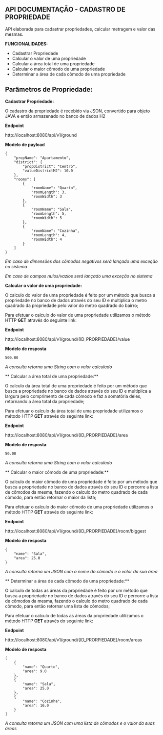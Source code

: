 ## **API DOCUMENTAÇÃO - CADASTRO DE PROPRIEDADE**

API elaborada para cadastrar propriedades, calcular metragem e valor das mesmas.


**FUNCIONALIDADES:**

* Cadastrar Propriedade
* Calcular o valor de uma propriedade
* Calcular a área total de uma propriedade
* Calcular o maior cômodo de uma propriedade
* Determinar a área de cada cômodo de uma propriedade



## **Parâmetros de Propriedade:**

**Cadastrar Propriedade:**

O cadastro da propriedade é recebido via JSON, convertido para objeto JAVA e então armazenado no banco de dados H2

**Endpoint** 

http://localhost:8080/api/v1/ground

**Modelo de payload**

```
{
    "propName": "Apartamento",
    "district": {
        "propDistrict": "Centro",
        "valueDistrictM2": 10.0
    },
    "rooms": [
        {
            "roomName": "Quarto",
            "roomLength": 3,
            "roomWidth": 3
        },
        {
            "roomName": "Sala",
            "roomLength": 5,
            "roomWidth": 5
        },
        {
            "roomName": "Cozinha",
            "roomLength": 4,
            "roomWidth": 4
        }
    ]
}
```

*Em caso de dimensões dos cômodos negativos será lançado uma exceção no sistema*

*Em caso de campos nulos/vazios será lançado uma exceção no sistema*






**Calcular o valor de uma propriedade:**

O calculo do valor de uma propriedade é feito por um método que busca a propriedade no banco de dados através do seu ID e multiplica o metro quadrado da propriedade pelo valor do metro quadrado do bairro;

Para efetuar o calculo do valor de uma propriedade utilizamos o método HTTP **GET** através do seguinte link:

**Endpoint**

http://localhost:8080/api/v1/ground/{ID_PRORPIEDADE}/value

**Modelo de resposta**

```
500.00
```

*A consulta retorna uma String com o valor calculado*




** Calcular a área total de uma propriedade:**

O calculo da área total de uma propriedade é feito por um método que busca a propriedade no banco de dados através do seu ID e multiplica a largura pelo comprimento de cada cômodo e faz a somatória deles, retornando a área total da propriedade;

Para efetuar o calculo da área total de uma propriedade utilizamos o método HTTP **GET** através do seguinte link:

**Endpoint**

http://localhost:8080/api/v1/ground/{ID_PRORPIEDADE}/area

**Modelo de resposta**

```
50.00
```

*A consulta retorna uma String com o valor calculado*





** Calcular o maior cômodo de uma propriedade:**

O calculo do maior cômodo de uma propriedade é feito por um método que busca a propriedade no banco de dados através do seu ID e percorre a lista de cômodos da mesma, fazendo o calculo do metro quadrado de cada cômodo, para então retornar o maior da lista;

Para efetuar o calculo do maior cômodo de uma propriedade utilizamos o método HTTP **GET** através do seguinte link:

**Endpoint**

http://localhost:8080/api/v1/ground/{ID_PRORPIEDADE}/room/biggest

**Modelo de resposta**

```
{
    "name": "Sala",
    "area": 25.0
}
```

*A consulta retorna um JSON com o nome do cômodo e o valor da sua área*




** Determinar a área de cada cômodo de uma propriedade:**

O calculo  de todas as áreas da propriedade é feito por um método que busca a propriedade no banco de dados através do seu ID e percorre a lista de cômodos da mesma, fazendo o calculo do metro quadrado de cada cômodo, para então retornar uma lista de cômodos;

Para efetuar o calculo de todas as áreas da propriedade utilizamos o método HTTP **GET** através do seguinte link:

**Endpoint**

http://localhost:8080/api/v1/ground/{ID_PRORPIEDADE}/room/areas

**Modelo de resposta**

```
[
    {
        "name": "Quarto",
        "area": 9.0
    },
    {
        "name": "Sala",
        "area": 25.0
    },
    {
        "name": "Cozinha",
        "area": 16.0
    }
]
```

*A consulta retorna um JSON com uma lista de cômodos e o valor da suas áreas*
